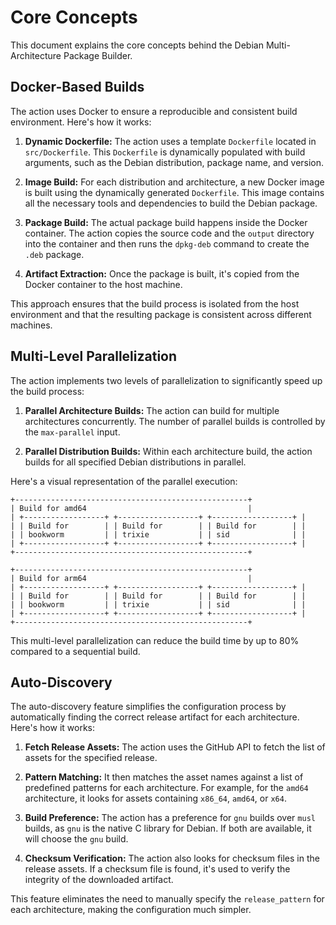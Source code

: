 # Core Concepts

This document explains the core concepts behind the Debian Multi-Architecture Package Builder.

## Docker-Based Builds

The action uses Docker to ensure a reproducible and consistent build environment. Here's how it works:

1.  **Dynamic Dockerfile:** The action uses a template `Dockerfile` located in `src/Dockerfile`. This `Dockerfile` is dynamically populated with build arguments, such as the Debian distribution, package name, and version.

2.  **Image Build:** For each distribution and architecture, a new Docker image is built using the dynamically generated `Dockerfile`. This image contains all the necessary tools and dependencies to build the Debian package.

3.  **Package Build:** The actual package build happens inside the Docker container. The action copies the source code and the `output` directory into the container and then runs the `dpkg-deb` command to create the `.deb` package.

4.  **Artifact Extraction:** Once the package is built, it's copied from the Docker container to the host machine.

This approach ensures that the build process is isolated from the host environment and that the resulting package is consistent across different machines.

## Multi-Level Parallelization

The action implements two levels of parallelization to significantly speed up the build process:

1.  **Parallel Architecture Builds:** The action can build for multiple architectures concurrently. The number of parallel builds is controlled by the `max-parallel` input.

2.  **Parallel Distribution Builds:** Within each architecture build, the action builds for all specified Debian distributions in parallel.

Here's a visual representation of the parallel execution:

```
+----------------------------------------------------+
| Build for amd64                                    |
| +------------------+ +------------------+ +------------------+ |
| | Build for        | | Build for        | | Build for        | |
| | bookworm         | | trixie           | | sid              | |
| +------------------+ +------------------+ +------------------+ |
+----------------------------------------------------+

+----------------------------------------------------+
| Build for arm64                                    |
| +------------------+ +------------------+ +------------------+ |
| | Build for        | | Build for        | | Build for        | |
| | bookworm         | | trixie           | | sid              | |
| +------------------+ +------------------+ +------------------+ |
+----------------------------------------------------+
```

This multi-level parallelization can reduce the build time by up to 80% compared to a sequential build.

## Auto-Discovery

The auto-discovery feature simplifies the configuration process by automatically finding the correct release artifact for each architecture. Here's how it works:

1.  **Fetch Release Assets:** The action uses the GitHub API to fetch the list of assets for the specified release.

2.  **Pattern Matching:** It then matches the asset names against a list of predefined patterns for each architecture. For example, for the `amd64` architecture, it looks for assets containing `x86_64`, `amd64`, or `x64`.

3.  **Build Preference:** The action has a preference for `gnu` builds over `musl` builds, as `gnu` is the native C library for Debian. If both are available, it will choose the `gnu` build.

4.  **Checksum Verification:** The action also looks for checksum files in the release assets. If a checksum file is found, it's used to verify the integrity of the downloaded artifact.

This feature eliminates the need to manually specify the `release_pattern` for each architecture, making the configuration much simpler.
